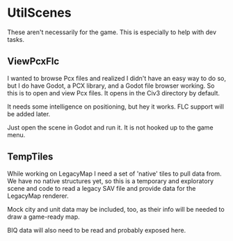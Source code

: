 # UtilScenes

These aren't necessarily for the game. This is especially to help with dev tasks.

## ViewPcxFlc

I wanted to browse Pcx files and realized I didn't have an easy way to do so, but I do have Godot, a PCX library, and a Godot file browser working. So this is to open and view Pcx files. It opens in the Civ3 directory by default.

It needs some intelligence on positioning, but hey it works. FLC support will be added later.

Just open the scene in Godot and run it. It is not hooked up to the game menu.

## TempTiles

While working on LegacyMap I need a set of 'native' tiles to pull data from. We have no native structures yet, so this is a temporary and exploratory scene and code to read a legacy SAV file and provide data for the LegacyMap renderer.

Mock city and unit data may be included, too, as their info will be needed to draw a game-ready map.

BIQ data will also need to be read and probably exposed here.

